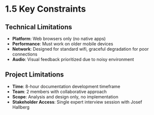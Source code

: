 # 1.5 Key Constraints

## Technical Limitations
- **Platform**: Web browsers only (no native apps)
- **Performance**: Must work on older mobile devices
- **Network**: Designed for standard wifi, graceful degradation for poor connections
- **Audio**: Visual feedback prioritized due to noisy environment

## Project Limitations  
- **Time**: 8-hour documentation development timeframe
- **Team**: 2 members with collaborative approach
- **Scope**: Analysis and design only, no implementation
- **Stakeholder Access**: Single expert interview session with Josef Hallberg